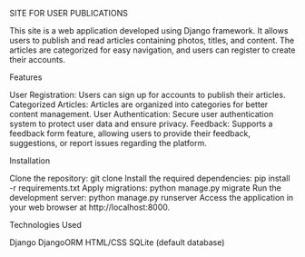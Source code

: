 SITE FOR USER PUBLICATIONS

This site is a web application developed using Django framework. It allows users to publish and read articles containing photos, titles, and content. 
The articles are categorized for easy navigation, and users can register to create their accounts.

Features

  User Registration: Users can sign up for accounts to publish their articles.
  Categorized Articles: Articles are organized into categories for better content management.
  User Authentication: Secure user authentication system to protect user data and ensure privacy.
  Feedback: Supports a feedback form feature, allowing users to provide their feedback, suggestions, or report issues regarding the platform.

Installation

  Clone the repository: git clone <repository-url>
  Install the required dependencies: pip install -r requirements.txt
  Apply migrations: python manage.py migrate
  Run the development server: python manage.py runserver
  Access the application in your web browser at http://localhost:8000.

Technologies Used

Django
DjangoORM
HTML/CSS
SQLite (default database)
